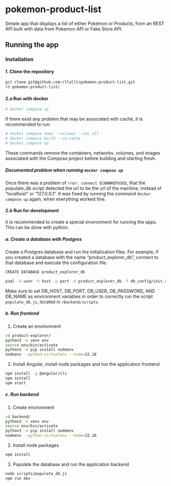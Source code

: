 # pokemon-product-list
Simple app that displays a list of either Pokémon or Products, from an REST API built with data from Pokemon API or Fake Store API.

## Running the app

### Installation

#### 1. Clone the repository

```bash
git clone git@github.com:rllullt/pokemon-product-list.git
cd pokemon-product-list/
```

#### 2.a Run with docker

```bash
# docker compose up
```

If there exist any problem that may be associated with caché, it is recommended to run:

```bash
# docker compose down --volumes --rmi all
# docker compose build --no-cache
# docker compose up
```

These commands remove the containers, networks, volumes, and images associated with the Compose project before building and starting fresh.

##### Documented problem when running `docker compose up`

Once there was a problem of `rror: connect ECONNREFUSED`, that the populate_db script detected the url to be the url of the machine, instead of “localhost” or “127.0.0.1”.
It was fixed by running the command `docker compose up` again, when everything worked fine.


#### 2.b Run for development

It is recommended to create a special environment for running the apps.
This can be done with python.

##### a. Create a database with Postgres

Create a Postgres database and run the initialization files.
For example, if you created a database with the name “product_explorer_db”, connect to that database and execute the configuration file.

```bash
CREATE DATABASE product_explorer_db
```

```bash
psql -U user -h host -p port -d product_explorer_db -f db_config/init.sql
```

Make sure to set DB_HOST, DB_PORT, DB_USER, DB_PASSWORD, AND DB_NAME as environment variables in order to correctly run the script `populate_db.js`, located in `/backend/scripts`.

##### b. Run frontend

1. Create an environment
```bash
cd product-explorer/
python3 -m venv env
source env/bin/activate
python3 -m pip install nodeenv
nodeenv --python-virtualenv --node=22.18
```

2. Install Angular, install node packages and run the application frontend
```bash
npm install -g @angular/cli
npm install
npm start
```

##### c. Run backend

1. Create environment
```bash
cd backend/
python3 -m venv env
source env/bin/activate
python3 -m pip install nodeenv
nodeenv --python-virtualenv --node=22.18
```

2. Install node packages
```bash
npm install
```

3. Populate the database and run the application backend
```bash
node scripts/populate_db.js
npm run dev
```
